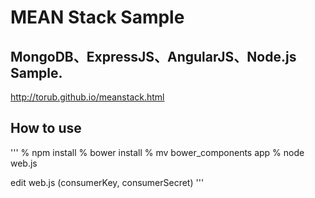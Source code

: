 # MEAN Stack Sample
## MongoDB、ExpressJS、AngularJS、Node.js Sample.

http://torub.github.io/meanstack.html

## How to use
'''
% npm install
% bower install
% mv bower_components app
% node web.js

edit web.js (consumerKey, consumerSecret)
'''